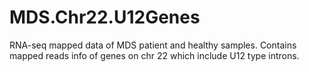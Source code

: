 # MDS.Chr22.U12Genes
RNA-seq mapped data of MDS patient and healthy samples. Contains mapped reads info of genes on chr 22 which include U12 type introns.
